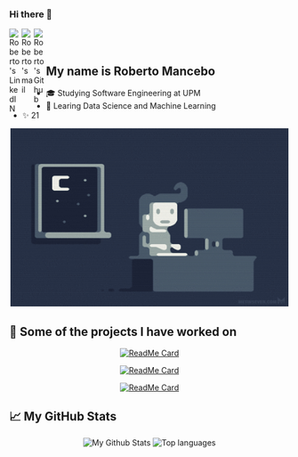 ### Hi there 👋

<a href="https://www.linkedin.com/in/roberto-mancebo/">
  <img align="left" alt="Roberto's LinkedIN" width="22px" src="https://cdn-icons-png.flaticon.com/512/174/174857.png" />
</a>

<a href="mailto:rober.mancebo@gmail.com"> 
  <img align="left" alt="Roberto's mail" width="22px" src="https://cdn-icons-png.flaticon.com/512/281/281769.png" />
</a>
<a href="https://github.com/robertomancebom/"> 
  <img align="left" alt="Roberto's Github" width="22px" src="https://cdn-icons-png.flaticon.com/512/25/25231.png" />
</a>
<br/><br/>

## My name is Roberto Mancebo

- 🎓 Studying Software Engineering at UPM
- 📓 Learing Data Science and Machine Learning
- ✨ 21
   
<p align="center">
  <img alt="GIF" src="https://github.com/robertomancebom/robertomancebom/blob/master/coding.gif?raw=true" width="500" height="320" />
</p>

## 📙 Some of the projects I have worked on
<div align="center">
  
[![ReadMe Card](https://github-readme-stats.vercel.app/api/pin/?username=robertomancebom&repo=OkCupidClustering)](https://github.com/robertomancebom/OkCupidClustering)
  
[![ReadMe Card](https://github-readme-stats.vercel.app/api/pin/?username=robertomancebom&repo=CSGO_RoundWinnerClassifier)](https://github.com/osoc-es/laterality)
  
[![ReadMe Card](https://github-readme-stats.vercel.app/api/pin/?username=osoc-es&repo=laterality&show_owner=true)](https://github.com/robertomancebom/CSGO_RoundWinnerClassifier)

</div>

## 📈 My GitHub Stats

<div align="center">

![My Github Stats](https://github-readme-stats.vercel.app/api?username=robertomancebom&show_icons=true&theme=apprentice)
![Top languages](https://github-readme-stats.vercel.app/api/top-langs/?username=robertomancebom&theme=apprentice&layout=compact)

</div>
